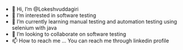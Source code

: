 - 👋 Hi, I’m @Lokeshvuddagiri
- 👀 I’m interested in software testing 
- 🌱 I’m currently learning manual testing and automation testing using selenium with java
- 💞️ I’m looking to collaborate on software testing 
- 📫 How to reach me ... You can reach me through linkedin profile

<!---
Lokeshvuddagiri/Lokeshvuddagiri is a ✨ special ✨ repository because its `README.md` (this file) appears on your GitHub profile.
You can click the Preview link to take a look at your changes.
--->
